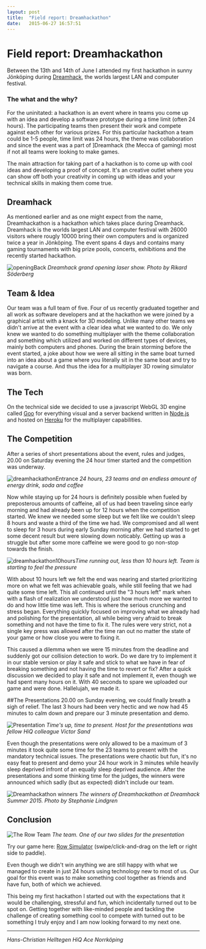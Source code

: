 ```yaml
---
layout: post
title:  "Field report: Dreamhackathon"
date:   2015-06-27 16:57:51
---
```


# Field report: Dreamhackathon

Between the 13th and 14th of June I attended my first hackathon in sunny Jönköping during [Dreamhack], the worlds largest LAN and computer festival.

### The what and the why?
For the uninitated: a hackathon is an event where in teams you come up with an idea and develop a software prototype during a time limit (often 24 hours). The participating teams then present their work and compete against each other for various prizes. For this particular hackathon a team could be 1-5 people, time limit was 24 hours, the theme was collaboration and since the event was a part of ]Dreamhack (the Mecca of gaming) most if not all teams were looking to make games. 

The main attraction for taking part of a hackathon is to come up with cool ideas and developing a proof of concept. It's an creative outlet where you can show off both your creativity in coming up with ideas and your technical skills in making them come true.

## Dreamhack
As mentioned earlier and as one might expect from the name, Dreamhackathon is a hackathon which takes place during Dreamhack. Dreamhack is the worlds largest LAN and computer festival with 26000 visitors where rougly 10000 bring their own computers and is organized twice a year in Jönköping. The event spans 4 days and contains many gaming tournaments with big prize pools, concerts, exhibitions and the recently started hackathon.

![openingBack](https://dl.dropboxusercontent.com/u/3879201/Dreamhack/opening_back.jpg) *Dreamhack grand opening laser show. Photo by Rikard Söderberg*

## Team & Idea
Our team was a full team of five. Four of us recently graduated together and all work as software developers and at the hackathon we were joined by a graphical artist with a knack for 3D modeling. Unlike many other teams we didn't arrive at the event with a clear idea what we wanted to do. We only knew we wanted to do something multiplayer with the theme collaboration and something which utilized and worked on different types of devices, mainly both computers and phones. During the brain storming before the event started, a joke about how we were all sitting in the same boat turned into an idea about a game where you literally sit in the same boat and try to navigate a course. And thus the idea for a multiplayer 3D rowing simulator was born.

## The Tech
On the technical side we decided to use a javascript WebGL 3D engine called [Goo] for everything visual and a server backend written in [Node.js] and hosted on [Heroku] for the multiplayer capabilities.

## The Competition
After a series of short presentations about the event, rules and judges, 20.00 on Saturday evening the 24 hour timer started and the competition was underway.

![dreamhackathonEntrance](https://dl.dropboxusercontent.com/u/3879201/Dreamhack/IMG_0066.JPG) *24 hours, 23 teams and an endless amount of energy drink, soda and coffee*

Now while staying up for 24 hours is definitely possible when fueled by preposterous amounts of caffeine, all of us had been traveling since early morning and had already been up for 12 hours when the competition started. We knew we needed some sleep but we felt like we couldn't sleep 8 hours and waste a third of the time we had. We compromised and all went to sleep for 3 hours during early Sunday morning after we had started to get some decent result but were slowing down noticably. Getting up was a struggle but after some more caffeine we were good to go non-stop towards the finish. 

![dreamhackathon10hours](https://dl.dropboxusercontent.com/u/3879201/Dreamhack/IMG_0068.JPG)*Time running out, less than 10 hours left. Team is starting to feel the pressure*

With about 10 hours left we felt the end was nearing and started prioritizing more on what we felt was achievable goals, while still feeling that we had quite some time left. This all continued until the "3 hours left" mark when with a flash of realization we understood just how much more we wanted to do and how little time was left. This is where the serious crunching and stress began. Everything quickly focused on improving what we already had and polishing for the presentation, all while being very afraid to break something and not have the time to fix it. The rules were very strict, not a single key press was allowed after the time ran out no matter the state of your game or how close you were to fixing it. 

This caused a dilemma when we were 15 minutes from the deadline and suddenly got our collision detection to work. Do we dare try to implement it in our stable version or play it safe and stick to what we have in fear of breaking something and not having the time to revert or fix? After a quick discussion we decided to play it safe and not implement it, even though we had spent many hours on it. With 40 seconds to spare we uploaded our game and were done. Hallelujah, we made it.

##The Presentations
20.00 on Sunday evening, we could finally breath a sigh of relief. The last 3 hours had been very hectic and we now had 45 minutes to calm down and prepare our 3 minute presentation and demo. 

![Presentation](https://dl.dropboxusercontent.com/u/3879201/Dreamhack/IMG_0078.JPG)
*Time's up, time to present. Host for the presentations was fellow HiQ colleague Victor Sand*

Even though the presentations were only allowed to be a maximum of 3 minutes it took quite some time for the 23 teams to present with the mandatory technical issues. The presentations were chaotic but fun, it's no easy feat to present and demo your 24 hour work in 3 minutes while heavily sleep deprived infront of an equally sleep deprived audience. After the presentations and some thinking time for the judges, the winners were announced which sadly (but as expected) didn't include our team. 

![Dreamhackathon winners](https://dl.dropboxusercontent.com/u/3879201/Dreamhack/winners.jpg)
*The winners of Dreamhackathon at Dreamhack Summer 2015. Photo by Stephanie Lindgren*

## Conclusion
![The Row Team](https://dl.dropboxusercontent.com/u/3879201/Dreamhack/row.jpg)
*The team. One of our two slides for the presentation*

Try our game here: [Row Simulator] (swipe/click-and-drag on the left or right side to paddle).

Even though we didn't win anything we are still happy with what we managed to create in just 24 hours using technology new to most of us. Our goal for this event was to make something cool together as friends and have fun, both of which we achieved. 

This being my first hackathon I started out with the expectations that it would be challenging, stressful and fun, which incidentally turned out to be spot on. Getting together with like-minded people and tackling the challenge of creating something cool to compete with turned out to be something I truly enjoy and I am now looking forward to my next one. 

-------------------------------
*Hans-Christian Helltegen*
*HiQ Ace Norrköping*

[Row Simulator]:http://www.tinyurl.com/rowsimulator
[Goo]:http://goocreate.com/
[Node.js]:https://nodejs.org/
[Heroku]:https://www.heroku.com/
[Dreamhack]:http;//dreamhack.se

